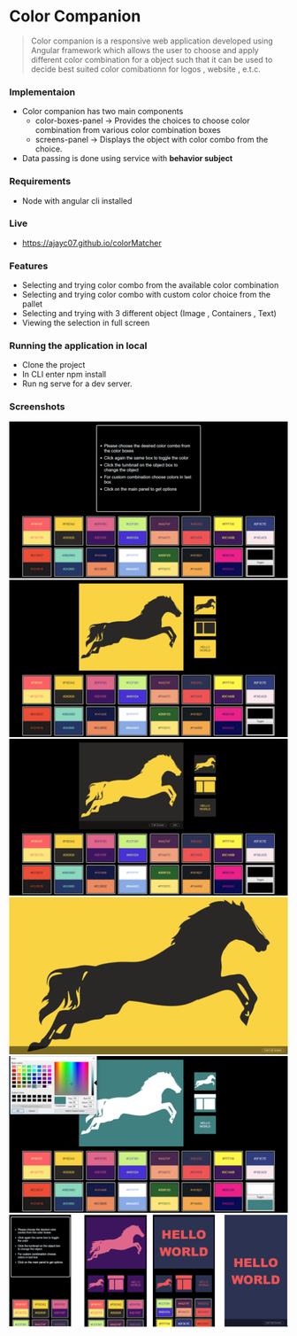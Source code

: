 Color Companion
============================

> Color companion is a responsive web application developed using Angular framework which allows the user to choose and apply different color combination for a object such that it can be used to decide best suited color comibationn for logos , website , e.t.c. 

### Implementaion

- Color companion has two main components 
  - color-boxes-panel -> Provides the choices to choose color combination from various color combination boxes
  - screens-panel     -> Displays the object with color combo from the choice. 
- Data passing is done using service with **behavior subject**

### Requirements

- Node with angular cli installed

### Live

- https://ajayc07.github.io/colorMatcher

### Features

- Selecting and trying color combo from the available color combination
- Selecting and trying color combo with custom color choice from the pallet
- Selecting and trying with 3 different object (Image , Containers , Text)
- Viewing the selection in full screen

### Running the application in local

- Clone the project
- In CLI enter npm install
- Run ng serve for a dev server.

### Screenshots

![Instructions](./screenshots/1.Instructions.png)
![SelectingColor](./screenshots/2.SelectingColor.png)
![TogglingColorWithin](./screenshots/3.TogglingColorWithin.png)
![FullScreenMode](./screenshots/4.FullScreenMode.png)
![CustomColorSelection](./screenshots/5.CustomColorSelection.png)
![MobileView](./screenshots/6.MobileView.png)
